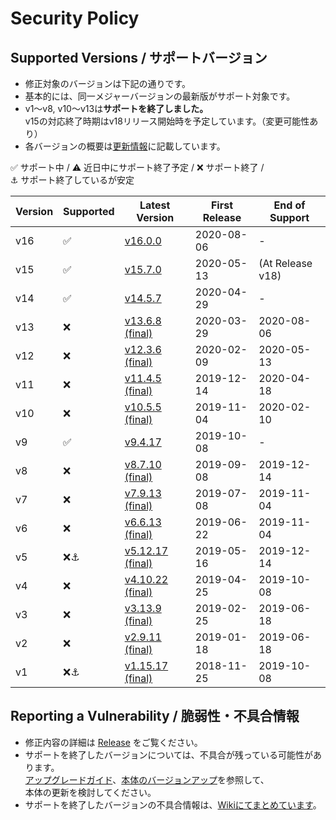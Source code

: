 # Security Policy

## Supported Versions / サポートバージョン

- 修正対象のバージョンは下記の通りです。
- 基本的には、同一メジャーバージョンの最新版がサポート対象です。
- v1～v8, v10～v13は**サポートを終了しました。**  
v15の対応終了時期はv18リリース開始時を予定しています。（変更可能性あり）
- 各バージョンの概要は[更新情報](../../wiki/UpdateInfo)に記載しています。

:white_check_mark: サポート中 / 
:warning: 近日中にサポート終了予定 / 
:x: サポート終了 /   
:anchor: サポート終了しているが安定

| Version | Supported          | Latest Version | First Release | End of Support |
| ------- | ------------------ |----------------|---------------|----------------|
| v16     | :white_check_mark: |[v16.0.0](../../releases/tag/v16.0.0)          |2020-08-06|-|
| v15     | :white_check_mark: |[v15.7.0](../../releases/tag/v15.7.0)          |2020-05-13|(At Release v18)|
| v14     | :white_check_mark: |[v14.5.7](../../releases/tag/v14.5.7)          |2020-04-29|-|
| v13     | :x:                |[v13.6.8 (final)](../../releases/tag/v13.6.8)  |2020-03-29|2020-08-06|
| v12     | :x:                |[v12.3.6 (final)](../../releases/tag/v12.3.6)  |2020-02-09|2020-05-13|
| v11     | :x:                |[v11.4.5 (final)](../../releases/tag/v11.4.5)  |2019-12-14|2020-04-18|
| v10     | :x:                |[v10.5.5 (final)](../../releases/tag/v10.5.5)  |2019-11-04|2020-02-10|
| v9      | :white_check_mark: |[v9.4.17](../../releases/tag/v9.4.17)          |2019-10-08|-|
| v8      | :x:                |[v8.7.10 (final)](../../releases/tag/v8.7.10)  |2019-09-08|2019-12-14|
| v7      | :x:                |[v7.9.13 (final)](../../releases/tag/v7.9.13)  |2019-07-08|2019-11-04|
| v6      | :x:                |[v6.6.13 (final)](../../releases/tag/v6.6.13)  |2019-06-22|2019-11-04|
| v5      | :x::anchor:        |[v5.12.17 (final)](../../releases/tag/v5.12.17)|2019-05-16|2019-12-14|
| v4      | :x:                |[v4.10.22 (final)](../../releases/tag/v4.10.22)|2019-04-25|2019-10-08|
| v3      | :x:                |[v3.13.9 (final)](../../releases/tag/v3.13.9)  |2019-02-25|2019-06-18|
| v2      | :x:                |[v2.9.11 (final)](../../releases/tag/v2.9.11)  |2019-01-18|2019-06-18|
| v1      | :x::anchor:        |[v1.15.17 (final)](../../releases/tag/v1.15.17)|2018-11-25|2019-10-08|

## Reporting a Vulnerability / 脆弱性・不具合情報

- 修正内容の詳細は [Release](../../releases) をご覧ください。
- サポートを終了したバージョンについては、不具合が残っている可能性があります。  
[アップグレードガイド](../../wiki/MigrationGuide)、[本体のバージョンアップ](../../wiki/HowToUpdate)を参照して、  
本体の更新を検討してください。
- サポートを終了したバージョンの不具合情報は、[Wikiにてまとめています](../../wiki/DeprecatedVersionBugs)。
